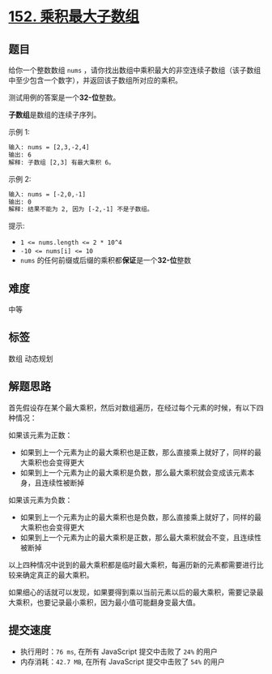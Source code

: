 # [152. 乘积最大子数组](https://leetcode.cn/problems/maximum-product-subarray/)

## 题目

给你一个整数数组 `nums` ，请你找出数组中乘积最大的非空连续子数组（该子数组中至少包含一个数字），并返回该子数组所对应的乘积。

测试用例的答案是一个**32-位**整数。

**子数组**是数组的连续子序列。

示例 1:

```txt
输入: nums = [2,3,-2,4]
输出: 6
解释: 子数组 [2,3] 有最大乘积 6。
```

示例 2:

```txt
输入: nums = [-2,0,-1]
输出: 0
解释: 结果不能为 2, 因为 [-2,-1] 不是子数组。
```

提示:

- `1 <= nums.length <= 2 * 10^4`
- `-10 <= nums[i] <= 10`
- `nums` 的任何前缀或后缀的乘积都**保证**是一个**32-位**整数

## 难度

中等

## 标签

数组 动态规划

## 解题思路

首先假设存在某个最大乘积，然后对数组遍历，在经过每个元素的时候，有以下四种情况：

如果该元素为正数：

- 如果到上一个元素为止的最大乘积也是正数，那么直接乘上就好了，同样的最大乘积也会变得更大
- 如果到上一个元素为止的最大乘积是负数，那么最大乘积就会变成该元素本身，且连续性被断掉

如果该元素为负数：

- 如果到上一个元素为止的最大乘积也是负数，那么直接乘上就好了，同样的最大乘积也会变得更大
- 如果到上一个元素为止的最大乘积是正数，那么最大乘积就会不变，且连续性被断掉

以上四种情况中说到的最大乘积都是临时最大乘积，每遍历新的元素都需要进行比较来确定真正的最大乘积。

如果细心的话就可以发现，如果要得到乘以当前元素以后的最大乘积，需要记录最大乘积，也要记录最小乘积，因为最小值可能翻身变最大值。

## 提交速度

- 执行用时：`76 ms`, 在所有 JavaScript 提交中击败了 `24%` 的用户
- 内存消耗：`42.7 MB`, 在所有 JavaScript 提交中击败了 `54%` 的用户
